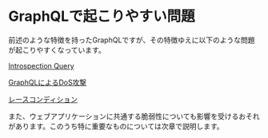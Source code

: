# GraphQLで起こりやすい問題

前述のような特徴を持ったGraphQLですが、その特徴ゆえに以下のような問題が起こりやすくなっています。

[Introspection Query](specific/introspection_query.md)

[GraphQLによるDoS攻撃](specific/dos.md)

[レースコンディション](specific/race_condition.md) 

また、ウェブアプリケーションに共通する脆弱性についても影響を受けるおそれがあります。このうち特に重要なものについては次章で説明します。
